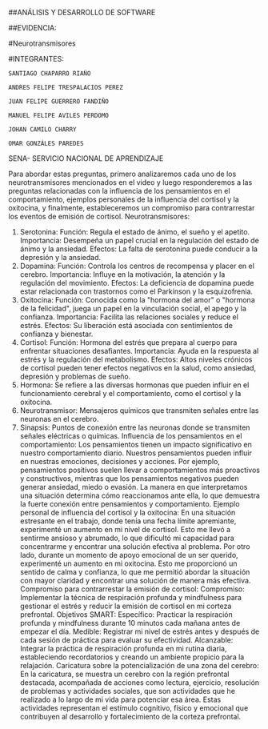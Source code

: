 ##ANÁLISIS Y DESARROLLO DE SOFTWARE









##EVIDENCIA:





#Neurotransmisores






#INTEGRANTES:
```
SANTIAGO CHAPARRO RIAÑO

ANDRES FELIPE TRESPALACIOS PEREZ

JUAN FELIPE GUERRERO FANDIÑO

MANUEL FELIPE AVILES PERDOMO

JOHAN CAMILO CHARRY

OMAR GONZÁLES PAREDES 

```

















SENA-
SERVICIO NACIONAL DE APRENDIZAJE



Para abordar estas preguntas, primero analizaremos cada uno de los neurotransmisores mencionados en el video y luego responderemos a las preguntas relacionadas con la influencia de los pensamientos en el comportamiento, ejemplos personales de la influencia del cortisol y la oxitocina, y finalmente, estableceremos un compromiso para contrarrestar los eventos de emisión de cortisol.
Neurotransmisores:
1. Serotonina:
Función: Regula el estado de ánimo, el sueño y el apetito.
Importancia: Desempeña un papel crucial en la regulación del estado de ánimo y la ansiedad.
Efectos: La falta de serotonina puede conducir a la depresión y la ansiedad.
2. Dopamina:
Función: Controla los centros de recompensa y placer en el cerebro.
Importancia: Influye en la motivación, la atención y la regulación del movimiento.
Efectos: La deficiencia de dopamina puede estar relacionada con trastornos como el Parkinson y la esquizofrenia.
3. Oxitocina:
Función: Conocida como la "hormona del amor" o "hormona de la felicidad", juega un papel en la vinculación social, el apego y la confianza.
Importancia: Facilita las relaciones sociales y reduce el estrés.
Efectos: Su liberación está asociada con sentimientos de confianza y bienestar.
4. Cortisol:
Función: Hormona del estrés que prepara al cuerpo para enfrentar situaciones desafiantes.
Importancia: Ayuda en la respuesta al estrés y la regulación del metabolismo.
Efectos: Altos niveles crónicos de cortisol pueden tener efectos negativos en la salud, como ansiedad, depresión y problemas de sueño.
5. Hormona:
Se refiere a las diversas hormonas que pueden influir en el funcionamiento cerebral y el comportamiento, como el cortisol y la oxitocina.
6. Neurotransmisor:
Mensajeros químicos que transmiten señales entre las neuronas en el cerebro.
7. Sinapsis:
Puntos de conexión entre las neuronas donde se transmiten señales eléctricas o químicas.
Influencia de los pensamientos en el comportamiento:
Los pensamientos tienen un impacto significativo en nuestro comportamiento diario. Nuestros pensamientos pueden influir en nuestras emociones, decisiones y acciones. Por ejemplo, pensamientos positivos suelen llevar a comportamientos más proactivos y constructivos, mientras que los pensamientos negativos pueden generar ansiedad, miedo o evasión. La manera en que interpretamos una situación determina cómo reaccionamos ante ella, lo que demuestra la fuerte conexión entre pensamientos y comportamiento.
Ejemplo personal de influencia del cortisol y la oxitocina:
En una situación estresante en el trabajo, donde tenía una fecha límite apremiante, experimenté un aumento en mi nivel de cortisol. Esto me llevó a sentirme ansioso y abrumado, lo que dificultó mi capacidad para concentrarme y encontrar una solución efectiva al problema. Por otro lado, durante un momento de apoyo emocional de un ser querido, experimenté un aumento en mi oxitocina. Esto me proporcionó un sentido de calma y confianza, lo que me permitió abordar la situación con mayor claridad y encontrar una solución de manera más efectiva.
Compromiso para contrarrestar la emisión de cortisol:
Compromiso: Implementar la técnica de respiración profunda y mindfulness para gestionar el estrés y reducir la emisión de cortisol en mi corteza prefrontal.
Objetivos SMART:
Específico: Practicar la respiración profunda y mindfulness durante 10 minutos cada mañana antes de empezar el día.
Medible: Registrar mi nivel de estrés antes y después de cada sesión de práctica para evaluar su efectividad.
Alcanzable: Integrar la práctica de respiración profunda en mi rutina diaria, estableciendo recordatorios y creando un ambiente propicio para la relajación.
Caricatura sobre la potencialización de una zona del cerebro:
En la caricatura, se muestra un cerebro con la región prefrontal destacada, acompañada de acciones como lectura, ejercicio, resolución de problemas y actividades sociales, que son actividades que he realizado a lo largo de mi vida para potenciar esa área. Estas actividades representan el estímulo cognitivo, físico y emocional que contribuyen al desarrollo y fortalecimiento de la corteza prefrontal.


